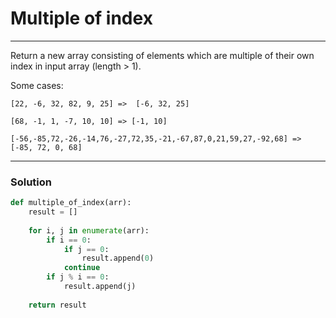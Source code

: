 # Multiple of index

---

Return a new array consisting of elements which are multiple of their own index in input array (length > 1).

Some cases:
```
[22, -6, 32, 82, 9, 25] =>  [-6, 32, 25]

[68, -1, 1, -7, 10, 10] => [-1, 10]

[-56,-85,72,-26,-14,76,-27,72,35,-21,-67,87,0,21,59,27,-92,68] => [-85, 72, 0, 68]
```

---

### Solution

```py
def multiple_of_index(arr):
    result = []
    
    for i, j in enumerate(arr):
        if i == 0:
            if j == 0:
                result.append(0)
            continue
        if j % i == 0:
            result.append(j)
            
    return result
```
